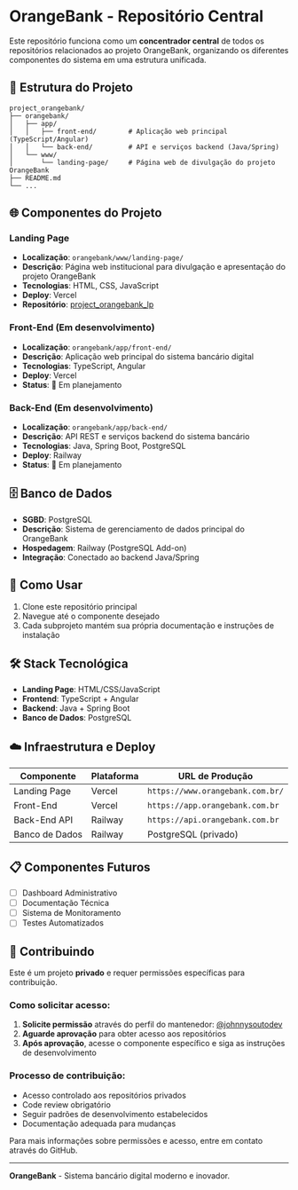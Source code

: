 # OrangeBank - Repositório Central

Este repositório funciona como um **concentrador central** de todos os repositórios relacionados ao projeto OrangeBank, organizando os diferentes componentes do sistema em uma estrutura unificada.

## 📁 Estrutura do Projeto

```
project_orangebank/
├── orangebank/
│   ├── app/
│   │   ├── front-end/        # Aplicação web principal (TypeScript/Angular)
│   │   └── back-end/         # API e serviços backend (Java/Spring)
│   └── www/
│       └── landing-page/     # Página web de divulgação do projeto OrangeBank
├── README.md
└── ...
```

## 🌐 Componentes do Projeto

### Landing Page
- **Localização**: `orangebank/www/landing-page/`
- **Descrição**: Página web institucional para divulgação e apresentação do projeto OrangeBank
- **Tecnologias**: HTML, CSS, JavaScript
- **Deploy**: Vercel
- **Repositório**: [project_orangebank_lp](https://github.com/johnnysoutodev/project_orangebank_lp.git)

### Front-End (Em desenvolvimento)
- **Localização**: `orangebank/app/front-end/`
- **Descrição**: Aplicação web principal do sistema bancário digital
- **Tecnologias**: TypeScript, Angular
- **Deploy**: Vercel
- **Status**: 🚧 Em planejamento

### Back-End (Em desenvolvimento)
- **Localização**: `orangebank/app/back-end/`
- **Descrição**: API REST e serviços backend do sistema bancário
- **Tecnologias**: Java, Spring Boot, PostgreSQL
- **Deploy**: Railway
- **Status**: 🚧 Em planejamento

## 🗄️ Banco de Dados

- **SGBD**: PostgreSQL
- **Descrição**: Sistema de gerenciamento de dados principal do OrangeBank
- **Hospedagem**: Railway (PostgreSQL Add-on)
- **Integração**: Conectado ao backend Java/Spring

## 🚀 Como Usar

1. Clone este repositório principal
2. Navegue até o componente desejado
3. Cada subprojeto mantém sua própria documentação e instruções de instalação

## 🛠️ Stack Tecnológica

- **Landing Page**: HTML/CSS/JavaScript
- **Frontend**: TypeScript + Angular
- **Backend**: Java + Spring Boot
- **Banco de Dados**: PostgreSQL

## ☁️ Infraestrutura e Deploy

| Componente | Plataforma | URL de Produção |
|------------|------------|-----------------|
| Landing Page | Vercel | `https://www.orangebank.com.br/` |
| Front-End | Vercel | `https://app.orangebank.com.br` |
| Back-End API | Railway | `https://api.orangebank.com.br` |
| Banco de Dados | Railway | PostgreSQL (privado) |

## 📋 Componentes Futuros

- [ ] Dashboard Administrativo
- [ ] Documentação Técnica
- [ ] Sistema de Monitoramento
- [ ] Testes Automatizados

## 🤝 Contribuindo

Este é um projeto **privado** e requer permissões específicas para contribuição.

### Como solicitar acesso:
1. **Solicite permissão** através do perfil do mantenedor: [@johnnysoutodev](https://github.com/johnnysoutodev)
2. **Aguarde aprovação** para obter acesso aos repositórios
3. **Após aprovação**, acesse o componente específico e siga as instruções de desenvolvimento

### Processo de contribuição:
- Acesso controlado aos repositórios privados
- Code review obrigatório
- Seguir padrões de desenvolvimento estabelecidos
- Documentação adequada para mudanças

Para mais informações sobre permissões e acesso, entre em contato através do GitHub.

---

**OrangeBank** - Sistema bancário digital moderno e inovador.
